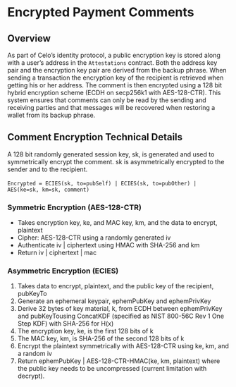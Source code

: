 # Encrypted Payment Comments

## **Overview**

As part of Celo’s identity protocol, a public encryption key is stored along with a user’s address in the `Attestations` contract. Both the address key pair and the encryption key pair are derived from the backup phrase. When sending a transaction the encryption key of the recipient is retrieved when getting his or her address. The comment is then encrypted using a 128 bit hybrid encryption scheme \(ECDH on secp256k1 with AES-128-CTR\). This system ensures that comments can only be read by the sending and receiving parties and that messages will be recovered when restoring a wallet from its backup phrase.

## **Comment Encryption Technical Details**

A 128 bit randomly generated session key, sk, is generated and used to symmetrically encrypt the comment. sk is asymmetrically encrypted to the sender and to the recipient.

‌`Encrypted = ECIES(sk, to=pubSelf) | ECIES(sk, to=pubOther) | AES(ke=sk, km=sk, comment)`

### ‌**Symmetric Encryption \(AES-128-CTR\)**

* Takes encryption key, ke, and MAC key, km, and the data to encrypt, plaintext
* Cipher: AES-128-CTR using a randomly generated iv
* Authenticate iv \| ciphertext using HMAC with SHA-256 and km
* Return iv \| ciphertext \| mac

### **Asymmetric Encryption \(ECIES\)**

1. Takes data to encrypt, plaintext, and the public key of the recipient, pubKeyTo
2. Generate an ephemeral keypair, ephemPubKey and ephemPrivKey
3. Derive 32 bytes of key material, k, from ECDH between ephemPrivKey and pubKeyTousing ConcatKDF \(specified as NIST 800-56C Rev 1 One Step KDF\) with SHA-256 for H\(x\)
4. The encryption key, ke, is the first 128 bits of k
5. The MAC key, km, is SHA-256 of the second 128 bits of k
6. Encrypt the plaintext symmetrically with AES-128-CTR using ke, km, and a random iv
7. Return ephemPubKey \| AES-128-CTR-HMAC\(ke, km, plaintext\) where the public key needs to be uncompressed \(current limitation with decrypt\).

